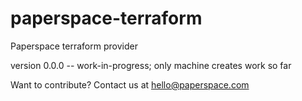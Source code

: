 # paperspace-terraform
Paperspace terraform provider

version 0.0.0 -- work-in-progress; only machine creates work so far

Want to contribute?  Contact us at hello@paperspace.com
